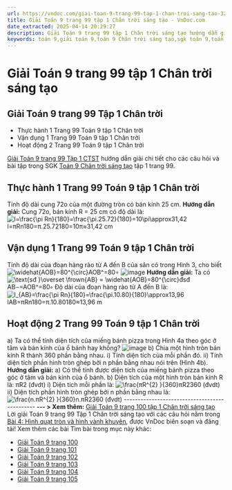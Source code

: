 ```yaml
---
url: https://vndoc.com/giai-toan-9-trang-99-tap-1-chan-troi-sang-tao-325171
title: Giải Toán 9 trang 99 tập 1 Chân trời sáng tạo - VnDoc.com
date_extracted: 2025-04-14 20:29:27
description: Giải Toán 9 trang 99 tập 1 Chân trời sáng tạo hướng dẫn giải chi tiết các câu hỏi và bài tập trong SGK Toán 9 Chân trời sáng tạo tập 1.
keywords: toán 9,giải toán 9,toán 9 Chân trời sáng tạo,sgk toán 9,toán lớp 9,toán lớp 9 Chân trời sáng tạo,sgk toán 9 Chân trời sáng tạo,toán 9 ctst,giải sgk toán 9 Chân trời sáng tạo,toán 9 Chân trời sáng tạo tập 1,giải bài tập toán 9 Chân trời sáng tạo,Hình quạt tròn và hình vành khuyên,toán 9 Chân trời sáng tạo tập 1 trang 102,toán 9 Chân trời sáng tạo trang 99,toán 9 Chân trời sáng tạo tập 1 trang 101,toán 9 trang 99,giải toán 9 trang 99,toán 9 trang 99 chân trời,giải toán 9 trang 99 chân trời
---
```


# Giải Toán 9 trang 99 tập 1 Chân trời sáng tạo
## **Giải Toán 9 trang 99 Tập 1 Chân trời**
  * Thực hành 1 Trang 99 Toán 9 tập 1 Chân trời
  * Vận dụng 1 Trang 99 Toán 9 tập 1 Chân trời
  * Hoạt động 2 Trang 99 Toán 9 tập 1 Chân trời

[Giải Toán 9 trang 99 Tập 1 CTST](<https://vndoc.com/giai-toan-9-trang-99-tap-1-chan-troi-sang-tao-325171>) hướng dẫn giải chi tiết cho các câu hỏi và bài tập trong SGK [Toán 9 Chân trời sáng tạo](<https://vndoc.com/toan-9-chan-troi-sang-tao>) tập 1 trang 99.
## **Thực hành 1 Trang 99 Toán 9 tập 1 Chân trời**
Tính độ dài cung 72o của một đường tròn có bán kính 25 cm.
**Hướng dẫn giải:**
Cung 72o, bán kính R = 25 cm có độ dài là:
![l=\\frac{\\pi Rn}{180}=\\frac{\\pi.25.72}{180}=10\\pi\\approx31,42](https://i.vdoc.vn/data/image/blank.png)l=πRn180=π.25.72180=10π≈31,42 cm
## **Vận dụng 1 Trang 99 Toán 9 tập 1 Chân trời**
Tính độ dài của đoạn hàng rào từ A đến B của sân có trong Hình 3, cho biết ![\\widehat{AOB}=80^{\\circ}](https://i.vdoc.vn/data/image/blank.png)AOB^=80∘
![image](https://i.vdoc.vn/data/image/2024/07/26/638576056346813582.png)
**Hướng dẫn giải:**
Ta có ![\\text{sđ }\\overset \\frown{AB} = \\widehat{AOB}=80^{\\circ}](https://i.vdoc.vn/data/image/blank.png)đsđ AB⌢=AOB^=80∘
Độ dài của đoạn hàng rào từ A đến B là:
![l_{AB}=\\frac{\\pi Rn}{180}=\\frac{\\pi.10.80}{180}\\approx13,96](https://i.vdoc.vn/data/image/blank.png)lAB=πRn180=π.10.80180≈13,96 m
## **Hoạt động 2 Trang 99 Toán 9 tập 1 Chân trời**
a\) Ta có thể tính diện tích của miếng bánh pizza trong Hình 4a theo góc ở tâm và bán kính của ổ bánh hay không?
![image](https://i.vdoc.vn/data/image/2024/07/26/638576056344938747.png)
b\) Chia một hình tròn bán kính R thành 360 phần bằng nhau.
i\) Tính diện tích của mỗi phần đó.
ii\) Tính diện tích phần hình tròn ghép bởi n phần bằng nhau nói trên \(Hình 4b\).
**Hướng dẫn giải:**
a\) Có thể tính được diện tích của miếng bánh pizza theo góc ở tâm và bán kính của ổ bánh.
b\) Diện tích của một hình tròn bán kính R là: πR2 \(đvdt\)
i\) Diện tích mỗi phần là: ![\\frac{πR^{2} }{360}](https://i.vdoc.vn/data/image/blank.png)πR2360 \(đvdt\)
ii\) Diện tích phần hình tròn ghép bởi n phần bằng nhau là:
![\\frac{n.πR^{2} }{360}](https://i.vdoc.vn/data/image/blank.png)n.πR2360 \(đvdt\)
\----------------------------------------------
**\--- > Xem thêm:** [Giải Toán 9 trang 100 tập 1 Chân trời sáng tạo](<https://vndoc.com/giai-toan-9-trang-100-tap-1-chan-troi-sang-tao-325173>)
Lời giải Toán 9 trang 99 Tập 1 Chân trời sáng tạo với các câu hỏi nằm trong [Bài 4: Hình quạt tròn và hình vành khuyên](<https://vndoc.com/toan-9-chan-troi-sang-tao-bai-4-hinh-quat-tron-va-hinh-vanh-khuyen-321053>), được VnDoc biên soạn và đăng tải\!
Xem thêm các bài Tìm bài trong mục này khác:
  * [Giải Toán 9 trang 100](</giai-toan-9-trang-100-tap-1-chan-troi-sang-tao-325173>)
  * [Giải Toán 9 trang 101](</giai-toan-9-trang-101-tap-1-chan-troi-sang-tao-325176>)
  * [Giải Toán 9 trang 102](</giai-toan-9-trang-102-tap-1-chan-troi-sang-tao-325181>)
  * [Giải Toán 9 trang 103](</giai-toan-9-trang-103-tap-1-chan-troi-sang-tao-325183>)
  * [Giải Toán 9 trang 104](</giai-toan-9-trang-104-tap-1-chan-troi-sang-tao-325187>)
  * [Giải Toán 9 trang 105](</giai-toan-9-trang-105-tap-1-chan-troi-sang-tao-325188>)

